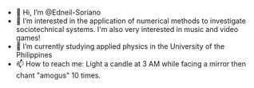 - 👋 Hi, I’m @Edneil-Soriano
- 👀 I’m interested in the application of numerical methods to investigate sociotechnical systems. I'm also very interested in music and video games!
- 🌱 I’m currently studying applied physics in the University of the Philippines
- 📫 How to reach me: Light a candle at 3 AM while facing a mirror then chant "amogus" 10 times. 

<!---
Edneil-Soriano/Edneil-Soriano is a ✨ special ✨ repository because its `README.md` (this file) appears on your GitHub profile.
You can click the Preview link to take a look at your changes.
--->
